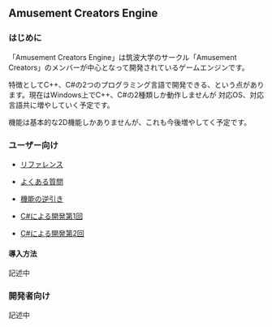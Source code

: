 ﻿## Amusement Creators Engine

### はじめに
「Amusement Creators Engine」は筑波大学のサークル「Amusement Creators」のメンバーが中心となって開発されているゲームエンジンです。

特徴としてC++、C#の2つのプログラミング言語で開発できる、という点があります。現在はWindows上でC++、C#の2種類しか動作しませんが
対応OS、対応言語共に増やしていく予定です。

機能は基本的な2D機能しかありませんが、これも今後増やしてく予定です。

### ユーザー向け

* [リファレンス](./Reference/Main.md)
* [よくある質問](./FAQ.md)
* [機能の逆引き](./ReverseDictionary.md)


* [C#による開発第1回](./Manual/CSharp/01_intro.md)
* [C#による開発第2回](./Manual/CSharp/02_movingball1.md)

#### 導入方法

記述中

### 開発者向け

記述中

